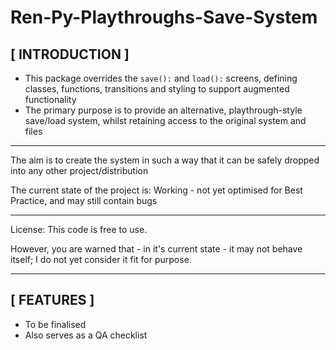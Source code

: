 # Ren-Py-Playthroughs-Save-System

## [ INTRODUCTION ]
- This package overrides the `save():` and `load():` screens, defining classes, functions, transitions and styling to support augmented functionality
- The primary purpose is to provide an alternative, playthrough-style save/load system, whilst retaining access to the original system and files

---

The aim is to create the system in such a way that it can be safely dropped into any other project/distribution

The current state of the project is: Working - not yet optimised for Best Practice, and may still contain bugs

---

License: This code is free to use.

However, you are warned that - in it's current state - it may not behave itself;
I do not yet consider it fit for purpose.

---

## [ FEATURES ]
- To be finalised
- Also serves as a QA checklist
